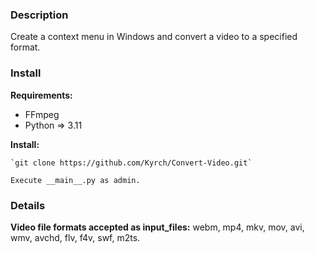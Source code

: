 ### Description

Create a context menu in Windows and convert a video to a specified format.

### Install

**Requirements:**

* FFmpeg
* Python => 3.11

**Install:**

    `git clone https://github.com/Kyrch/Convert-Video.git`

    Execute __main__.py as admin.

### Details

**Video file formats accepted as input_files:** webm, mp4, mkv, mov, avi, wmv, avchd, flv, f4v, swf, m2ts.